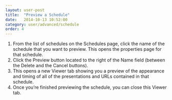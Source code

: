 ```yaml
---
layout: user-post
title:  "Preview a Schedule"
date:   2014-10-13 10:52:00
category: user/advanced/schedule
order: 4
---
```


1. From the list of schedules on the Schedules page, click the name of the schedule that you want to preview.  This opens the properties page for that schedule.
2. Click the Preview button located to the right of the Name field (between the Delete and the Cancel buttons).  
3. This opens a new Viewer tab showing you a preview of the appearance and timing of all of the presentations and URLs contained in that schedule.  
4. Once you’re finished previewing the schedule, you can close this Viewer tab.

